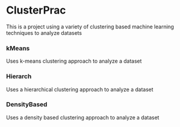 # ClusterPrac
This is a project using a variety of clustering based machine learning techniques to analyze datasets

### kMeans
Uses k-means clustering approach to analyze a dataset

### Hierarch
Uses a hierarchical clustering approach to analyze a dataset

### DensityBased
Uses a density based clustering approach to analyze a dataset
